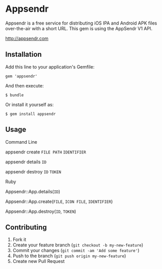 # Appsendr

Appsendr is a free service for distributing iOS IPA and Android APK files over-the-air with a short URL. This gem is using the AppSendr V1 API.

  http://appsendr.com

## Installation

Add this line to your application's Gemfile:

    gem 'appsendr'

And then execute:

    $ bundle

Or install it yourself as:

    $ gem install appsendr

## Usage

Command Line

  appsendr create `FILE PATH` `IDENTIFIER`

  appsendr details `ID`

  appsendr destroy `ID` `TOKEN`


Ruby

  Appsendr::App.details(`ID`)

  Appsendr::App.create(`FILE`, `ICON FILE`, `IDENTIFIER`)

  Appsendr::App.destroy(`ID`, `TOKEN`)


## Contributing

1. Fork it
2. Create your feature branch (`git checkout -b my-new-feature`)
3. Commit your changes (`git commit -am 'Add some feature'`)
4. Push to the branch (`git push origin my-new-feature`)
5. Create new Pull Request
